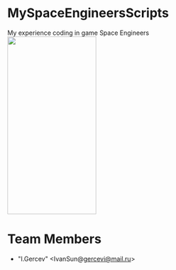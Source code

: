 # MySpaceEngineersScripts
My experience coding in game Space Engineers
<img src="" data-canonical-src="https://e7.pngegg.com/pngimages/327/920/png-clipart-space-engineers-medieval-engineers-engineering-outer-space-space-survival-simulator-3d-others-text-logo.png" width="200" height="400" />




# <a name="team-members"></a>Team Members
* "I.Gercev" <IvanSun@gercevi@mail.ru>
